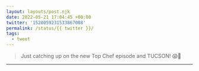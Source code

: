 ```yaml
---
layout: layouts/post.njk
date: 2022-05-21 17:04:45 +00:00
twitter: '1528059231533867008'
permalink: /status/{{ twitter }}/
tags: 
  - tweet
---
```


> Just catching up on the new Top Chef episode and TUCSON! 😱🌵

---
